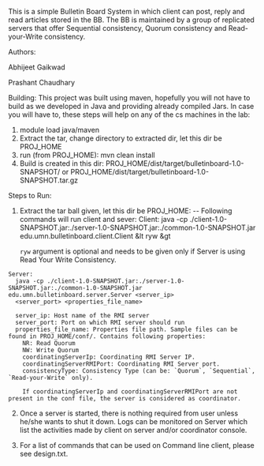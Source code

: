 This is a simple Bulletin Board System in which client can post, reply and read articles stored in the BB. The BB is maintained by a group of replicated servers that offer Sequential consistency, Quorum consistency and Read-your-Write consistency.

Authors:

Abhijeet Gaikwad 

Prashant Chaudhary 

Building:
This project was built using maven, hopefully you will not have to build as we developed
in Java and providing already compiled Jars. In case you will have to, these steps will
help on any of the cs machines in the lab:
  1. module load java/maven
  2. Extract the tar, change directory to extracted dir, let this dir be PROJ_HOME
  4. run (from PROJ_HOME): mvn clean install
  5. Build is created in this dir: PROJ_HOME/dist/target/bulletinboard-1.0-SNAPSHOT/ or
     PROJ_HOME/dist/target/bulletinboard-1.0-SNAPSHOT.tar.gz

Steps to Run:
  1. Extract the tar ball given, let this dir be PROJ_HOME:
  -- Following commands will run client and sever:
    Client:
	  java -cp ./client-1.0-SNAPSHOT.jar:./server-1.0-SNAPSHOT.jar:./common-1.0-SNAPSHOT.jar edu.umn.bulletinboard.client.Client &lt ryw &gt

	  `ryw` argument is optional and needs to be given only if Server is using Read Your Write Consistency.

	Server:
	  java -cp ./client-1.0-SNAPSHOT.jar:./server-1.0-SNAPSHOT.jar:./common-1.0-SNAPSHOT.jar edu.umn.bulletinboard.server.Server <server_ip>
	  <server_port> <properties_file_name>

	  server_ip: Host name of the RMI server
	  server_port: Port on which RMI server should run
	  properties_file_name: Properties file path. Sample files can be found in PROJ_HOME/conf/. Contains following properties:
	    NR: Read Quorum
		NW: Write Quorum
		coordinatingServerIp: Coordinating RMI Server IP.
		coordinatingServerRMIPort: Coordinating RMI Server port.
		consistencyType: Consistency Type (can be: `Quorum`, `Sequential`, `Read-your-Write` only).

		If coordinatingServerIp and coordinatingServerRMIPort are not present in the conf file, the server is considered as coordinator.

  2. Once a server is started, there is nothing required from user unless he/she wants to
   shut it down. Logs can be monitored on Server which list the activities made by
   client on server and/or coordinator console.

  3. For a list of commands that can be used on Command line client, please see design.txt.
